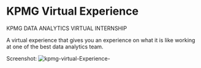 # KPMG Virtual Experience
KPMG DATA ANALYTICS VIRTUAL INTERNSHIP 

A virtual experience that gives you an experience on what it is like working 
at one of the best data analytics team.

Screenshot:
![kpmg-virtual-Experience-](KPMG-dashboard.png)
